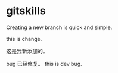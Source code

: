 # gitskills

Creating a new branch is quick and simple.

this is  change.

这是我新添加的。


bug 已经修复。
this is dev bug.
